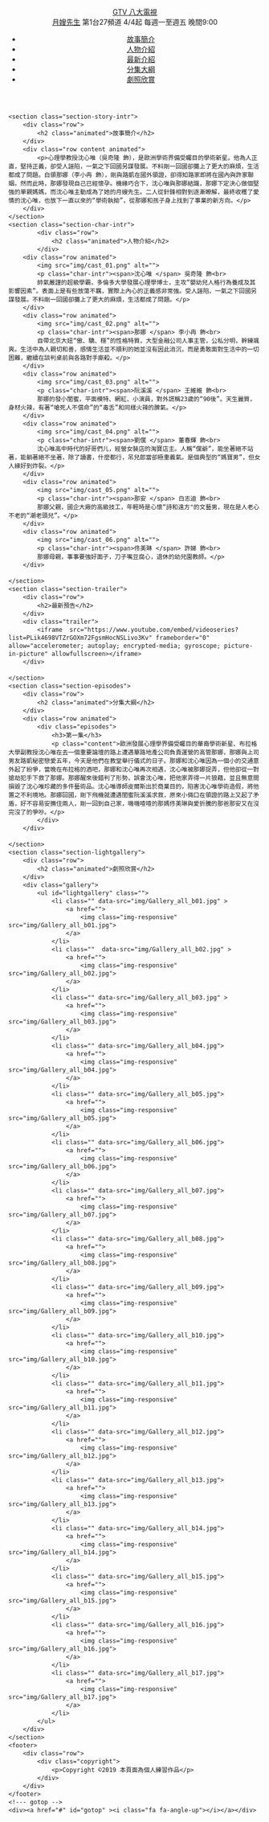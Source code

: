 <!DOCTYPE html>
<html lang="en">
<head>
    <meta charset="UTF-8">
    <meta name="viewport" content="width=device-width, initial-scale=1.0">
    <meta http-equiv="X-UA-Compatible" content="ie=edge">
    <link rel="stylesheet" href="nanny.css">
    <link rel="stylesheet" href="https://use.fontawesome.com/releases/v5.8.1/css/all.css" integrity="sha384-50oBUHEmvpQ+1lW4y57PTFmhCaXp0ML5d60M1M7uH2+nqUivzIebhndOJK28anvf" crossorigin="anonymous">
    <link href="https://fonts.googleapis.com/css?family=Merriweather|Noto+Sans+TC:300,400" rel="stylesheet">
    <link href="lightGallery-master/dist/css/lightgallery.css" rel="stylesheet"> 
    <link rel="stylesheet" href="lightGallery-master/dist/css/lg-transitions.css">
    <script src="https://ajax.googleapis.com/ajax/libs/jquery/3.3.1/jquery.min.js"></script>
    <script src="https://cdn.jsdelivr.net/picturefill/2.3.1/picturefill.min.js"></script>
    <script src="lightGallery-master/dist/js/lightgallery-all.min.js"></script>
    <script src="lightGallery-master/lib/jquery.mousewheel.min.js"></script>
    <script src="https://unpkg.com/scrollreveal"></script>
    <title>月嫂先生</title>
</head>
<body>
    <header>
        <div class="logo"><a href="https://www.gtv.com.tw/">GTV 八大電視</a></div>
        <div class="line"></div>
        <div class="header-center ">
            <div class="info "><a class="effect" href="#"><span>月嫂先生</span></a>    第1台27頻道 4/4起 每週一至週五 晚間9:00</div>
        </div>
        <ul class="header-right ">
            <li id="move-story"><a href="#">故事簡介</a></li>
            <li id="move-char"><a href="#">人物介紹</a></li>
            <li id="move-trailer"><a href="#">最新介紹</a></li>
            <li id="move-episodes"><a href="#">分集大綱</a></li>
            <li id="move-lightgallery"><a href="#">劇照欣賞</a></li>
        </ul>
    </header>
    <div class="wrapper"></div>
   
    <section class="section-story-intr">
        <div class="row">
            <h2 class="animated">故事簡介</h2>
        </div>
        <div class="row content animated">
            <p>心理學教授沈心唯（吳奇隆 飾），是歐洲學術界備受矚目的學術新星。他為人正直，堅持正義，卻受人誣陷，一氣之下回國另謀發展。不料剛一回國卻攤上了更大的麻煩，生活都成了問題。白領那娜（李小冉 飾），剛與路凱在國外領證，卻得知路家即將在國內與許家聯姻。然而此時，那娜發現自己已經懷孕。機緣巧合下，沈心唯與那娜結識，那娜下定決心做個堅強的單親媽媽，而沈心唯主動成為了她的月嫂先生。二人從針鋒相對到逐漸瞭解，最終收穫了愛情的沈心唯，也放下一直以來的“學術執拗”，從那娜和孩子身上找到了事業的新方向。</p>
        </div>
    </section>
    <section class="section-char-intr">
            <div class="row">
                <h2 class="animated">人物介紹</h2>
            </div>
        <div class="row animated">
            <img src="img/cast_01.png" alt="">
            <p class="char-intr"><span>沈心唯 </span> 吳奇隆 飾<br>
            帥氣嚴謹的超級學霸，多倫多大學發展心理學博士，主攻“嬰幼兒人格行為養成及其影響因素”。表面上是有些放蕩不羈，實際上內心的正義感非常強。受人誣陷，一氣之下回國另謀發展。不料剛一回國卻攤上了更大的麻煩，生活都成了問題。</p>
        </div>
        <div class="row animated">
            <img src="img/cast_02.png" alt="">
            <p class="char-intr"><span>那娜 </span> 李小冉 飾<br>
            自帶北京大妞“傲、驕、穩”的性格特質，大型金融公司人事主管，公私分明，幹練颯爽。生活中為人親切和善，感情生活並不順利的她並沒有因此消沉，而是勇敢面對生活中的一切困難，繼續在談判桌前與各路對手廝殺。</p>
        </div>
        <div class="row animated">
            <img src="img/cast_03.png" alt="">
            <p class="char-intr"><span>阮溪溪 </span> 王維維 飾<br>
            那娜的發小閨蜜，平面模特、網紅、小演員，對外謊稱23歲的“90後”。天生麗質，身材火辣，有著“嗆死人不償命”的“毒舌”和同樣火辣的脾氣。</p>
        </div>
        <div class="row animated">
            <img src="img/cast_04.png" alt="">
            <p class="char-intr"><span>劉儻 </span> 董春輝 飾<br>
            沈心唯高中時代的好哥們儿，經營女裝店的淘寶店主。人稱“儻爺”，能坐著絕不站著，能躺著絕不坐著，除了讀書，什麼都行，吊兒郎當卻極重義氣。是個典型的“媽寶男”，但女人緣好到炸裂。</p>
        </div>
        <div class="row animated">
            <img src="img/cast_05.png" alt="">
            <p class="char-intr"><span>那安 </span> 白志迪 飾<br>
            那娜父親，國企大廠的高級技工，年輕時是心懷“詩和遠方"的文藝男，現在是人老心不老的“潮老頭兒”。</p>
        </div>
        <div class="row animated">
            <img src="img/cast_06.png" alt="">
            <p class="char-intr"><span>佟美琳 </span> 許娣 飾<br>
            那娜母親，事事要強好面子，刀子嘴豆腐心，退休的幼兒園教師。</p>
        </div>
        
    </section>
    <section class="section-trailer">
        <div class="row">
            <h2>最新預告</h2>
        </div>
        <div class="trailer">
            <iframe  src="https://www.youtube.com/embed/videoseries?list=PLik4698VTZrGOXm72FgsmHocNSLivo3Kv" frameborder="0" allow="accelerometer; autoplay; encrypted-media; gyroscope; picture-in-picture" allowfullscreen></iframe>
        </div>
        
    </section>
    <section class="section-episodes">
        <div class="row">
            <h2 class="animated">分集大綱</h2>
        </div>
        <div class="row animated">
            <div class="episodes">
                <h3>第一集</h3>
                <p class="content">歐洲發展心理學界備受矚目的華裔學術新星、布拉格大學副教授沈心唯在去一個重要論壇的路上遭遇華路地產公司負責運營的高管那娜，那娜與上司男友路凱秘密戀愛五年，今天是他們在教堂舉行儀式的日子。那娜和沈心唯因為一個小的交通意外起了紛爭，當晚在布拉格的酒吧，那娜和沈心唯再次相遇，沈心唯被那娜捉弄，但他卻從一對搶劫犯手下救了那娜。那娜醒來後錯判了形勢，誤會沈心唯，把他家弄得一片狼藉，並且無意間損毀了沈心唯珍藏的多件藝術品。沈心唯導師皮爾斯出於商業目的，陷害沈心唯學術造假，將他置之不利境地。那娜回國，剛下飛機就遭遇閨蜜阮溪溪求救，原來小倆口在領證的路上又起了矛盾，好不容易安撫住兩人，剛一回到自己家，嘰嘰喳喳的那媽佟美琳與愛折騰的那爸那安又在沒完沒了的爭吵。</p>
            </div>
        </div>
        
    </section>
    <section class="section-lightgallery">
        <div class="row">
            <h2 class="animated">劇照欣賞</h2>
        </div>
        <div class="gallery">
            <ul id="lightgallery" class="">
                <li class="" data-src="img/Gallery_all_b01.jpg" >
                    <a href="">
                        <img class="img-responsive" src="img/Gallery_all_b01.jpg">
                    </a>
                </li>
                <li class=""  data-src="img/Gallery_all_b02.jpg" >
                    <a href="">
                        <img class="img-responsive" src="img/Gallery_all_b02.jpg">
                    </a>
                </li>
                <li class="" data-src="img/Gallery_all_b03.jpg" >
                    <a href="">
                        <img class="img-responsive" src="img/Gallery_all_b03.jpg">
                    </a>
                </li>
                <li class="" data-src="img/Gallery_all_b04.jpg">
                    <a href="">
                        <img class="img-responsive" src="img/Gallery_all_b04.jpg">
                    </a>
                </li>
                <li class="" data-src="img/Gallery_all_b05.jpg">
                    <a href="">
                        <img class="img-responsive" src="img/Gallery_all_b05.jpg">
                    </a>
                </li>
                <li class="" data-src="img/Gallery_all_b06.jpg">
                    <a href="">
                        <img class="img-responsive" src="img/Gallery_all_b06.jpg">
                    </a>
                </li>
                <li class="" data-src="img/Gallery_all_b07.jpg">
                    <a href="">
                        <img class="img-responsive" src="img/Gallery_all_b07.jpg">
                    </a>
                </li>
                <li class="" data-src="img/Gallery_all_b08.jpg">
                    <a href="">
                        <img class="img-responsive" src="img/Gallery_all_b08.jpg">
                    </a>
                </li>
                <li class="" data-src="img/Gallery_all_b09.jpg">
                    <a href="">
                        <img class="img-responsive" src="img/Gallery_all_b09.jpg">
                    </a>
                </li>
                <li class="" data-src="img/Gallery_all_b10.jpg">
                    <a href="">
                        <img class="img-responsive" src="img/Gallery_all_b10.jpg">
                    </a>
                </li>
                <li class="" data-src="img/Gallery_all_b11.jpg">
                    <a href="">
                        <img class="img-responsive" src="img/Gallery_all_b11.jpg">
                    </a>
                </li>
                <li class="" data-src="img/Gallery_all_b12.jpg">
                    <a href="">
                        <img class="img-responsive" src="img/Gallery_all_b12.jpg">
                    </a>
                </li>
                <li class="" data-src="img/Gallery_all_b13.jpg">
                    <a href="">
                        <img class="img-responsive" src="img/Gallery_all_b13.jpg">
                    </a>
                </li>
                <li class="" data-src="img/Gallery_all_b14.jpg">
                    <a href="">
                        <img class="img-responsive" src="img/Gallery_all_b14.jpg">
                    </a>
                </li>
                <li class="" data-src="img/Gallery_all_b15.jpg">
                    <a href="">
                        <img class="img-responsive" src="img/Gallery_all_b15.jpg">
                    </a>
                </li>
                <li class="" data-src="img/Gallery_all_b16.jpg">
                    <a href="">
                        <img class="img-responsive" src="img/Gallery_all_b16.jpg">
                    </a>
                </li>
                <li class="" data-src="img/Gallery_all_b17.jpg">
                    <a href="">
                        <img class="img-responsive" src="img/Gallery_all_b17.jpg">
                    </a>
                </li>
            </ul>
        </div>
    </section>
    <footer>
        <div class="row">
            <div class="copyright">
                <p>Copyright ©2019 本頁面為個人練習作品</p>
            </div>
        </div>
    </footer>
    <!--- gotop -->
    <div><a href="#" id="gotop" ><i class="fa fa-angle-up"></i></a></div>
</body>
</html>

<script>
/*** 功能 - fadein ***/
window.sr = ScrollReveal({ 
  		origin: "bottom",
  		distance: "20px",  // 距離
  		duration: 1000,  // 動畫時間
  		easing: "ease-in", // 動畫速度曲線
  		reset: false, // 每次都啟動
  	});
  	sr.reveal( ".animated", {
  		// 參數設定
  	});

/*** 功能 - lightgallery***/
$(document).ready(function(){
    $('#lightgallery').lightGallery({
        mode:'lg-fade'
    });
});

/*** 功能 - 移動到指定位置 ***/
$('#move-story').click(function(){
    $('html,body').animate({scrollTop:$('.section-story-intr').offset().top},800);
});
$('#move-char').click(function(){
    $('html,body').animate({scrollTop:$('.section-char-intr').offset().top},800);
});
$('#move-trailer').click(function(){
    $('html,body').animate({scrollTop:$('.section-trailer').offset().top},800);
});
$('#move-episodes').click(function(){
    $('html,body').animate({scrollTop:$('.section-episodes').offset().top},800);
});
$('#move-lightgallery').click(function(){
    $('html,body').animate({scrollTop:$('.section-lightgallery').offset().top},800);
});

/*** 功能 - gotop ***/
$(function() {
    /* 按下GoTop按鈕時的事件 */
    $('#gotop').click(function(){
        $('html,body').animate({ scrollTop: 0 }, 'slow');   /* 返回到最頂上 */
        return false; /* return false 讓原本的 HTML 超連結失去效果，讓他專心做我們寫的 jQuery 效果 */
    });
        
    /* 偵測卷軸滑動時，往下滑超過970px就讓GoTop按鈕出現 */
    $(window).scroll(function() {
        if ( $(this).scrollTop() > 970){
            $('#gotop').fadeIn();
        } else {
            $('#gotop').fadeOut();
        }
    });
});
    
</script>
